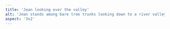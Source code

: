 ```yaml
---
title: 'Jean looking over the valley'
alt: 'Jean stands among bare tree trunks looking down to a river valley from the top of a mountain'
aspect: '3x2'
---
```

